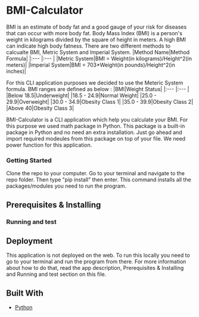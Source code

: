 # BMI-Calculator

BMI is an estimate of body fat and a good gauge of your risk for diseases that can occur with more body fat.
Body Mass Index (BMI) is a person's weight in kilograms divided by the square of height in meters. A high BMI can indicate high body fatness. There are two different methods to calcualte BMI, Metric System and Imperial System.
|Method Name|Method Formula|
|:--- |:--- |
|Metric System|BMI = Weight(in kilograms)/Height^2(in meters)|
|Imperial System|BMI = 703*Weight(in pounds)/Height^2(in inches)|

For this CLI application purposes we decided to use the Meteric System formula.
BMI ranges are defined as below :
|BMI|Weight Status|
|:--- |:--- |
|Below 18.5|Underweight|
|18.5 - 24.9|Normal Weight|
|25.0 - 29.9|Overweight|
|30.0 - 34.9|Obesity Class 1|
|35.0 - 39.9|Obesity Class 2|
|Above 40|Obesity Class 3|

BMI-Calculator is a CLI application which help you calculate your BMI. For this purpose we used math package in Python. This package is a built-in package in Python and no need an extra installation. Just go ahead and import required modeules from this package on top of your file. We need power function for this application.

### Getting Started 

Clone the repo to your computer. Go to your terminal and navigate to the repo folder. Then type "pip install" then enter. This command installs all the packages/modules you need to run the program.

## Prerequisites & Installing

 
### Running and test


## Deployment

This application is not deployed on the web. To run this locally you need to go to your terminal and run the program from there. For more information about how to do that, read the app description, Prerequisites & Installing and Running and test section on this file. 

## Built With

* [Python](https://python.org)
